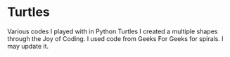 # Turtles
Various codes I played with in Python Turtles
I created a multiple shapes through the Joy of Coding. I used code from Geeks For Geeks for spirals. I may update it.
